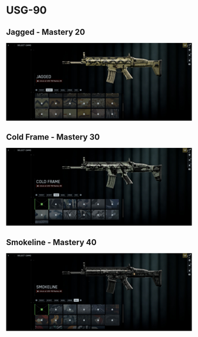 # USG-90

## Jagged - Mastery 20
![Jagged](Jagged.jpg)
## Cold Frame - Mastery 30
![Cold_Frame](Cold_Frame.jpg)
## Smokeline - Mastery 40
![Smokeline](Smokeline.jpg)
